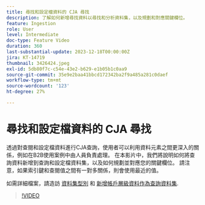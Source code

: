 ```yaml
---
title: 尋找和設定檔資料的 CJA 尋找
description: 了解如何新增尋找資料以尋找和分析資料集，以及規劃和對應關鍵欄位。
feature: Ingestion
role: User
level: Intermediate
doc-type: Feature Video
duration: 360
last-substantial-update: 2023-12-18T00:00:00Z
jira: KT-14719
thumbnail: 3426424.jpeg
exl-id: 5db80f7c-c54e-43e2-b629-e1b05b1c0aa9
source-git-commit: 35e9e2baa41bbcd172342ba2f9a485a281c0daef
workflow-type: tm+mt
source-wordcount: '123'
ht-degree: 27%

---
```


# 尋找和設定檔資料的 CJA 尋找

透過對查閱和設定檔資料進行CJA查詢，使用者可以利用資料元素之間更深入的關係，例如在B2B使用案例中由人員負責處理。  在本影片中，我們將說明如何將查詢資料新增到查詢和設定檔資料集，以及如何規劃並對應您的關鍵欄位。  請注意，如果索引鍵和查閱值之間有一對多關係，則會使用最近的值。

如需詳細檔案，請造訪 [資料集型別](https://experienceleague.adobe.com/docs/analytics-platform/using/cja-connections/create-connection.html?lang=en#dataset-types) 和 [新增帳戶層級資料作為查詢資料集](https://experienceleague.adobe.com/docs/analytics-platform/using/cja-usecases/b2b/b2b.html?lang=en).

>[!VIDEO](https://video.tv.adobe.com/v/3426424/?learn=on)
